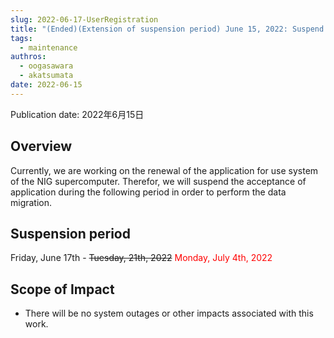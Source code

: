 ```yaml
---
slug: 2022-06-17-UserRegistration
title: "(Ended)(Extension of suspension period) June 15, 2022: Suspend acceptance of application for new use due to renewal of the application for use system"
tags:
  - maintenance
authros:
  - oogasawara
  - akatsumata
date: 2022-06-15
---
```


Publication date: 2022年6月15日


## Overview

Currently, we are working on the renewal of the application for use system of the NIG supercomputer.
Therefor, we will suspend the acceptance of application during the following period in order to perform the data migration.


## Suspension period

Friday, June 17th - ~~Tuesday, 21th, 2022~~   <font color="red">Monday, July 4th, 2022</font>



## Scope of Impact

- There will be no system outages or other impacts associated with this work.

    